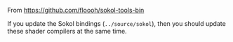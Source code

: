 From https://github.com/floooh/sokol-tools-bin

If you update the Sokol bindings (`../source/sokol`), then you should update these shader compilers at the same time.